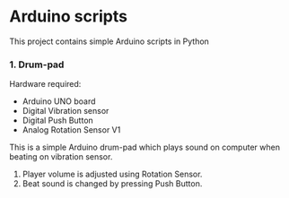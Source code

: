 # Arduino scripts

This project contains simple Arduino scripts in Python

### 1. Drum-pad

Hardware required:

* Arduino UNO board
* Digital Vibration sensor
* Digital Push Button
* Analog Rotation Sensor V1

This is a simple Arduino drum-pad which plays sound on computer when beating on vibration sensor. 

1. Player volume is adjusted using Rotation Sensor.
1. Beat sound is changed by pressing Push Button.
